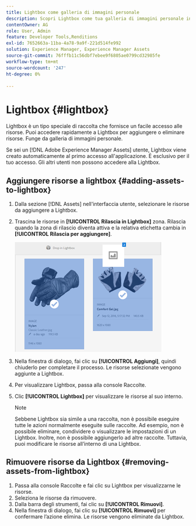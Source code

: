 ```yaml
---
title: Lightbox come galleria di immagini personale
description: Scopri Lightbox come tua galleria di immagini personale in Adobe Experience Manager Assets.
contentOwner: AG
role: User, Admin
feature: Developer Tools,Renditions
exl-id: 7652663a-11ba-4a78-9a9f-221d514fe992
solution: Experience Manager, Experience Manager Assets
source-git-commit: 76fffb11c56dbf7ebee9f6805ae0799cd32985fe
workflow-type: tm+mt
source-wordcount: '247'
ht-degree: 0%

---
```


# Lightbox {#lightbox}

Lightbox è un tipo speciale di raccolta che fornisce un facile accesso alle risorse. Puoi accedere rapidamente a Lightbox per aggiungere o eliminare risorse. Funge da galleria di immagini personale.

Se sei un [!DNL Adobe Experience Manager Assets] utente, Lightbox viene creato automaticamente al primo accesso all&#39;applicazione. È esclusivo per il tuo accesso. Gli altri utenti non possono accedere alla Lightbox.

## Aggiungere risorse a lightbox {#adding-assets-to-lightbox}

1. Dalla sezione [!DNL Assets] nell&#39;interfaccia utente, selezionare le risorse da aggiungere a Lightbox.
1. Trascina le risorse in **[!UICONTROL Rilascia in Lightbox]** zona. Rilascia quando la zona di rilascio diventa attiva e la relativa etichetta cambia in **[!UICONTROL Rilascia per aggiungere]**.

   ![add_to_lightbox](assets/add_to_lightbox.png)

1. Nella finestra di dialogo, fai clic su **[!UICONTROL Aggiungi]**, quindi chiuderlo per completare il processo. Le risorse selezionate vengono aggiunte a Lightbox.
1. Per visualizzare Lightbox, passa alla console Raccolte.
1. Clic **[!UICONTROL Lightbox]** per visualizzare le risorse al suo interno.

   >[!NOTE]
   >
   >Sebbene Lightbox sia simile a una raccolta, non è possibile eseguire tutte le azioni normalmente eseguite sulle raccolte. Ad esempio, non è possibile eliminare, condividere o visualizzare le impostazioni di un Lightbox. Inoltre, non è possibile aggiungerlo ad altre raccolte. Tuttavia, puoi modificare le risorse all’interno di una Lightbox.

## Rimuovere risorse da Lightbox {#removing-assets-from-lightbox}

1. Passa alla console Raccolte e fai clic su Lightbox per visualizzarne le risorse.
1. Seleziona le risorse da rimuovere.
1. Dalla barra degli strumenti, fai clic su **[!UICONTROL Rimuovi]**.
1. Nella finestra di dialogo, fai clic su **[!UICONTROL Rimuovi]** per confermare l’azione elimina. Le risorse vengono eliminate da Lightbox.
